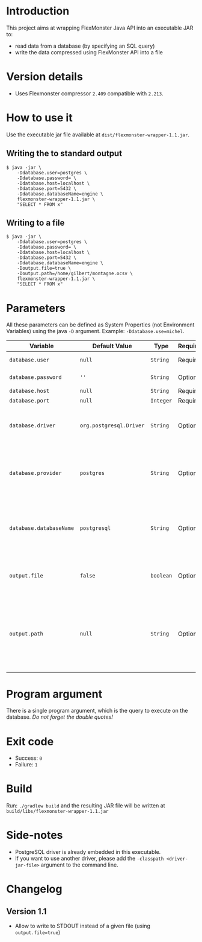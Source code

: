 # Introduction

This project aims at wrapping FlexMonster Java API into an executable JAR to:
* read data from a database (by specifying an SQL query)
* write the data compressed using FlexMonster API into a file

# Version details

* Uses Flexmonster compressor `2.409` compatible with `2.213`.

# How to use it

Use the executable jar file available at `dist/flexmonster-wrapper-1.1.jar`.

## Writing the to standard output

```
$ java -jar \
    -Ddatabase.user=postgres \
    -Ddatabase.password= \
    -Ddatabase.host=localhost \
    -Ddatabase.port=5432 \
    -Ddatabase.databaseName=engine \
    flexmonster-wrapper-1.1.jar \
    "SELECT * FROM x"
```

## Writing to a file

```
$ java -jar \
    -Ddatabase.user=postgres \
    -Ddatabase.password= \
    -Ddatabase.host=localhost \
    -Ddatabase.port=5432 \
    -Ddatabase.databaseName=engine \
    -Doutput.file=true \
    -Doutput.path=/home/gilbert/montagne.ocsv \
    flexmonster-wrapper-1.1.jar \
    "SELECT * FROM x"
```

# Parameters

All these parameters can be defined as System Properties (not Environment Variables) using the java `-D` argument. Example: `-Ddatabase.use=michel`.

| Variable | Default Value | Type | Required? | Description  | Example |
| ---- | ----- | ------ | ----- | ------ | ----- |
| `database.user` | `null`| `String` | Required | Database username | `coincoin` |
| `database.password` | `''`| `String` | Optional | Database password | `42424242` |
| `database.host` | `null` | `String` | Required | Database host | `127.0.0.1` |
| `database.port` | `null` | `Integer` | Required | Database port | `5432` |
| `database.driver` | `org.postgresql.Driver` | `String` | Optional | Driver that should be loaded using reflection to define which driver to use.  | `com.mysql.jdbc.Driver` |
| `database.provider` | `postgres` | `String` | Optional | What kind of database is this? (this value will be used as a suffix for the connection string) | `mysql` |
| `database.databaseName` | `postgresql` | `String` | Optional | What kind of database is this? (this value will be used as a suffix for the connection string) | `mysql` |
| `output.file` | `false` | `boolean` | Optional | If the output should be written to a file instead of the standard output | `true` |
| `output.path` | `null` | `String` | Optional | Where this program should write compressed data. This file should not exist yet. Should be used if and only if `output.file=true` | `/home/michel/output.ocsv` |

# Program argument

There is a single program argument, which is the query to execute on the database. *Do not forget the double quotes!*

# Exit code

* Success: `0`
* Failure: `1`

# Build

Run: `./gradlew build` and the resulting JAR file will be written at `build/libs/flexmonster-wrapper-1.1.jar`

# Side-notes

* PostgreSQL driver is already embedded in this executable.
* If you want to use another driver, please add the `-classpath <driver-jar-file>` argument to the command line.

# Changelog

## Version 1.1

* Allow to write to STDOUT instead of a given file (using `output.file=true`)